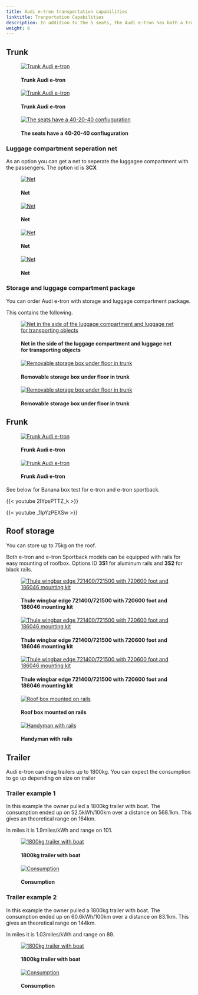 ```yaml
---
title: Audi e-tron transportation capabilities
linktitle: Tranportation Capabilities
description: In addition to the 5 seats, the Audi e-tron has both a trunk and a frunk in addition to roof storage and trailer capabilities.
weight: 6
---
```

<!-- markdownlint-disable MD033 -->

## Trunk

<figure>
    <a href="https://media.electrichasgoneaudi.net/multimedia/models/e-tron/transportation/trunk_1.jpg">
        <img src="https://media.electrichasgoneaudi.net/multimedia/models/e-tron/transportation/trunk_1s.jpg" alt="Trunk Audi e-tron" title="Trunk Audi e-tron">
    </a>
    <figcaption><h4>Trunk Audi e-tron</h4></figcaption>
</figure>

<figure>
    <a href="https://media.electrichasgoneaudi.net/multimedia/models/e-tron/transportation/trunk_5.jpg">
        <img src="https://media.electrichasgoneaudi.net/multimedia/models/e-tron/transportation/trunk_5s.jpg" alt="Trunk Audi e-tron" title="Trunk Audi e-tron">
    </a>
    <figcaption><h4>Trunk Audi e-tron</h4></figcaption>
</figure>

<figure>
    <a href="https://media.electrichasgoneaudi.net/multimedia/models/e-tron/transportation/trunk_3.jpg">
        <img src="https://media.electrichasgoneaudi.net/multimedia/models/e-tron/transportation/trunk_3s.jpg" alt="The seats have a 40-20-40 confiuguration" title="The seats have a 40-20-40 confiuguration">
    </a>
    <figcaption><h4>The seats have a 40-20-40 confiuguration</h4></figcaption>
</figure>

### Luggage compartment seperation net

As an option you can get a net to seperate the luggagee compartment with the passengers.
The option id is **3CX**

<figure>
    <a href="https://media.electrichasgoneaudi.net/multimedia/models/e-tron/transportation/net1.jpg">
        <img src="https://media.electrichasgoneaudi.net/multimedia/models/e-tron/transportation/net1s.jpg" alt="Net" title="Net">
    </a>
    <figcaption><h4>Net</h4></figcaption>
</figure>

<figure>
    <a href="https://media.electrichasgoneaudi.net/multimedia/models/e-tron/transportation/net2.jpg">
        <img src="https://media.electrichasgoneaudi.net/multimedia/models/e-tron/transportation/net2s.jpg" alt="Net" title="Net">
    </a>
    <figcaption><h4>Net</h4></figcaption>
</figure>

<figure>
    <a href="https://media.electrichasgoneaudi.net/multimedia/models/e-tron/transportation/net3.jpg">
        <img src="https://media.electrichasgoneaudi.net/multimedia/models/e-tron/transportation/net3s.jpg" alt="Net" title="Net">
    </a>
    <figcaption><h4>Net</h4></figcaption>
</figure>

<figure>
    <a href="https://media.electrichasgoneaudi.net/multimedia/models/e-tron/transportation/net4.jpg">
        <img src="https://media.electrichasgoneaudi.net/multimedia/models/e-tron/transportation/net4s.jpg" alt="Net" title="Net">
    </a>
    <figcaption><h4>Net</h4></figcaption>
</figure>

### Storage and luggage compartment package

You can order Audi e-tron with storage and luggage compartment package.

This contains the following.

<figure>
    <a href="https://media.electrichasgoneaudi.net/multimedia/models/e-tron/transportation/qe1_1.jpg">
        <img src="https://media.electrichasgoneaudi.net/multimedia/models/e-tron/transportation/qe1_1s.jpg" alt="Net in the side of the luggage compartment and luggage net for transporting objects" title="Net in the side of the luggage compartment and luggage net for transporting objects">
    </a>
    <figcaption><h4>Net in the side of the luggage compartment and luggage net for transporting objects</h4></figcaption>
</figure>

<figure>
    <a href="https://media.electrichasgoneaudi.net/multimedia/models/e-tron/transportation/storagebox_trunk.jpg">
        <img src="https://media.electrichasgoneaudi.net/multimedia/models/e-tron/transportation/storagebox_trunks.jpg" alt="Removable storage box under floor in trunk" title="Removable storage box under floor in trunk">
    </a>
    <figcaption><h4>Removable storage box under floor in trunk</h4></figcaption>
</figure>

<figure>
    <a href="https://media.electrichasgoneaudi.net/multimedia/models/e-tron/transportation/storagebox_trunk_2.jpg">
        <img src="https://media.electrichasgoneaudi.net/multimedia/models/e-tron/transportation/storagebox_trunk_2s.jpg" alt="Removable storage box under floor in trunk" title="Removable storage box under floor in trunk">
    </a>
    <figcaption><h4>Removable storage box under floor in trunk</h4></figcaption>
</figure>

## Frunk

<figure>
    <a href="https://media.electrichasgoneaudi.net/multimedia/models/e-tron/transportation/frunk_1.jpg">
        <img src="https://media.electrichasgoneaudi.net/multimedia/models/e-tron/transportation/frunk_1s.jpg" alt="Frunk Audi e-tron" title="Frunk Audi e-tron">
    </a>
    <figcaption><h4>Frunk Audi e-tron</h4></figcaption>
</figure>

<figure>
    <a href="https://media.electrichasgoneaudi.net/multimedia/models/e-tron/transportation/frunk_2.jpg">
        <img src="https://media.electrichasgoneaudi.net/multimedia/models/e-tron/transportation/frunk_2s.jpg" alt="Frunk Audi e-tron" title="Frunk Audi e-tron">
    </a>
    <figcaption><h4>Frunk Audi e-tron</h4></figcaption>
</figure>

See below for Banana box test for e-tron and e-tron sportback.

{{< youtube 2IYpsPTTZ_k >}}

{{< youtube _1lpYzPEXSw >}}

## Roof storage

You can store up to 75kg on the roof.

Both e-tron and e-tron Sportback models can be equipped with rails for easy mounting of roofbox.
Options ID **3S1** for aluminum rails and **3S2** for black rails.

<figure>
    <a href="https://media.electrichasgoneaudi.net/multimedia/models/e-tron/transportation/rails1.jpg">
        <img src="https://media.electrichasgoneaudi.net/multimedia/models/e-tron/transportation/rails1s.jpg" alt="Thule wingbar edge 721400/721500 with 720600 foot and 186046 mounting kit" title="Thule wingbar edge 721400/721500 with 720600 foot and 186046 mounting kit">
    </a>
    <figcaption><h4>Thule wingbar edge 721400/721500 with 720600 foot and 186046 mounting kit</h4></figcaption>
</figure>

<figure>
    <a href="https://media.electrichasgoneaudi.net/multimedia/models/e-tron/transportation/rails2.jpg">
        <img src="https://media.electrichasgoneaudi.net/multimedia/models/e-tron/transportation/rails2s.jpg" alt="Thule wingbar edge 721400/721500 with 720600 foot and 186046 mounting kit" title="Thule wingbar edge 721400/721500 with 720600 foot and 186046 mounting kit">
    </a>
    <figcaption><h4>Thule wingbar edge 721400/721500 with 720600 foot and 186046 mounting kit</h4></figcaption>
</figure>

<figure>
    <a href="https://media.electrichasgoneaudi.net/multimedia/models/e-tron/transportation/rails3.jpg">
        <img src="https://media.electrichasgoneaudi.net/multimedia/models/e-tron/transportation/rails3s.jpg" alt="Thule wingbar edge 721400/721500 with 720600 foot and 186046 mounting kit" title="Thule wingbar edge 721400/721500 with 720600 foot and 186046 mounting kit">
    </a>
    <figcaption><h4>Thule wingbar edge 721400/721500 with 720600 foot and 186046 mounting kit</h4></figcaption>
</figure>

<figure>
    <a href="https://media.electrichasgoneaudi.net/multimedia/models/e-tron/transportation/roofbox1.jpg">
        <img src="https://media.electrichasgoneaudi.net/multimedia/models/e-tron/transportation/roofbox1s.jpg" alt="Roof box mounted on rails" title="Roof box mounted on rails">
    </a>
    <figcaption><h4>Roof box mounted on rails</h4></figcaption>
</figure>

<figure>
    <a href="https://media.electrichasgoneaudi.net/multimedia/models/e-tron/transportation/handymanrails.jpg">
        <img src="https://media.electrichasgoneaudi.net/multimedia/models/e-tron/transportation/handymanrailss.jpg" alt="Handyman with rails" title="Handyman with rails">
    </a>
    <figcaption><h4>Handyman with rails</h4></figcaption>
</figure>

## Trailer

Audi e-tron can drag trailers up to 1800kg. You can expect the consumption to go up depending on size on trailer

### Trailer example 1

In this example the owner pulled a 1800kg trailer with boat. The consumption ended up on 52.5kWh/100km over a distance
on 568.1km. This gives an theoretical range on 164km.

In miles it is 1.9miles/kWh and range on 101.

<figure>
    <a href="https://media.electrichasgoneaudi.net/multimedia/models/e-tron/transportation/trailerexample1b.jpg">
        <img src="https://media.electrichasgoneaudi.net/multimedia/models/e-tron/transportation/trailerexample1bs.jpg" alt="1800kg trailer with boat" title="1800kg trailer with boat">
    </a>
    <figcaption><h4>1800kg trailer with boat</h4></figcaption>
</figure>

<figure>
    <a href="https://media.electrichasgoneaudi.net/multimedia/models/e-tron/transportation/trailerxample1a.jpg">
        <img src="https://media.electrichasgoneaudi.net/multimedia/models/e-tron/transportation/trailerxample1as.jpg" alt="Consumption" title="Consumption">
    </a>
    <figcaption><h4>Consumption</h4></figcaption>
</figure>

### Trailer example 2

In this example the owner pulled a 1800kg trailer with boat. The consumption ended up on 60.6kWh/100km over a distance
on 83.1km. This gives an theoretical range on 144km.

In miles it is 1.03miles/kWh and range on 89.

<figure>
    <a href="https://media.electrichasgoneaudi.net/multimedia/models/e-tron/transportation/trailerexample2b.jpg">
        <img src="https://media.electrichasgoneaudi.net/multimedia/models/e-tron/transportation/trailerexample2bs.jpg" alt="1800kg trailer with boat" title="1800kg trailer with boat">
    </a>
    <figcaption><h4>1800kg trailer with boat</h4></figcaption>
</figure>

<figure>
    <a href="https://media.electrichasgoneaudi.net/multimedia/models/e-tron/transportation/trailerxample2a.jpg">
        <img src="https://media.electrichasgoneaudi.net/multimedia/models/e-tron/transportation/trailerexample2as.jpg" alt="Consumption" title="Consumption">
    </a>
    <figcaption><h4>Consumption</h4></figcaption>
</figure>
